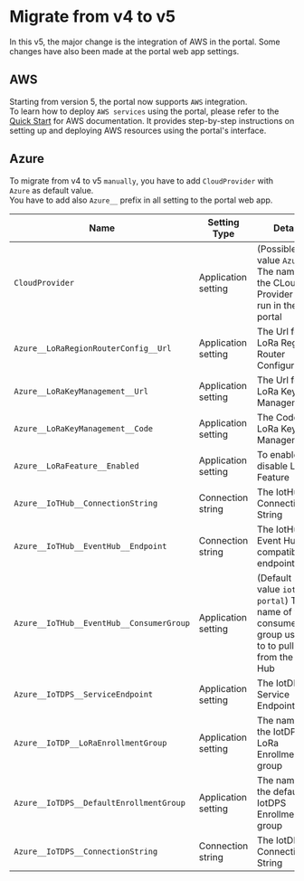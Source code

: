 # Migrate from v4 to v5

In this v5, the major change is the integration of AWS in the portal.
Some changes have also been made at the portal web app settings.

## AWS

Starting from version 5, the portal now supports `AWS` integration.  
To learn how to deploy `AWS services` using the portal, please refer to the [Quick Start](/aws/#quick-start) for AWS documentation. It provides step-by-step instructions on setting up and deploying AWS resources using the portal's interface.

## Azure

To migrate from v4 to v5 `manually`, you have to add `CloudProvider` with `Azure` as default value.  
You have to add also `Azure__` prefix in all setting to the portal web app.  

| Name | Setting Type | Detail |
|---|---|---|
| `CloudProvider` | Application setting | (Possible value `Azure`) The name of the CLoud Provider to run in the portal |
| `Azure__LoRaRegionRouterConfig__Url` | Application setting  | The Url for LoRa Region Router Configuration |
| `Azure__LoRaKeyManagement__Url` | Application setting  | The Url for LoRa Key Management |
| `Azure__LoRaKeyManagement__Code` | Application setting  | The Code for LoRa Key Management |
| `Azure__LoRaFeature__Enabled` | Application setting  | To enable or disable LoRa Feature |
| `Azure__IoTHub__ConnectionString` | Connection string  | The IotHub Connection String |
| `Azure__IoTHub__EventHub__Endpoint` | Connection string  | The IotHub Event Hub compatible endpoint |
| `Azure__IoTHub__EventHub__ConsumerGroup` | Application setting  | (Default value `iothub-portal`) The name of the consumer group used to to pull data from the IoT Hub |
| `Azure__IoTDPS__ServiceEndpoint` | Application setting  | The IotDPS Service Endpoint |
| `Azure__IoTDP__LoRaEnrollmentGroup` | Application setting  | The name of the IotDPS LoRa Enrollment group |
| `Azure__IoTDPS__DefaultEnrollmentGroup` | Application setting  | The name of the default IotDPS Enrollment group |
| `Azure__IoTDPS__ConnectionString` | Connection string  | The IotDPS Connection String |